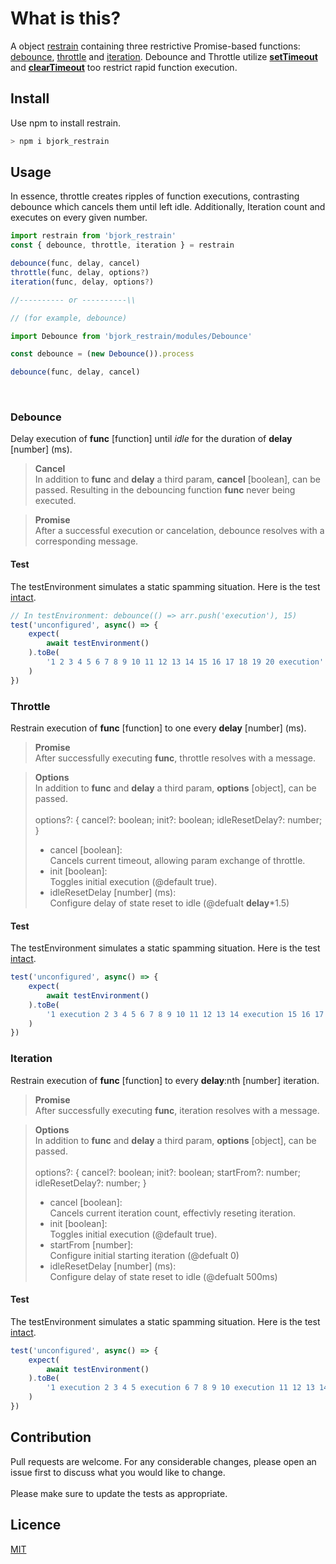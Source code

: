 # What is this?

A object [restrain](https://github.com/EmilEinarsen/bjork_restrain/blob/3c088b1caeabb2b16a86a689973d350c19cc3ede/index.js#L14) containing three restrictive Promise-based functions: [debounce](https://github.com/EmilEinarsen/bjork_restrain/blob/3c088b1caeabb2b16a86a689973d350c19cc3ede/modules/Debounce.js#L7), [throttle](https://github.com/EmilEinarsen/bjork_restrain/blob/3c088b1caeabb2b16a86a689973d350c19cc3ede/modules/Throttle.js#L8) and [iteration](https://github.com/EmilEinarsen/bjork_restrain/blob/3c088b1caeabb2b16a86a689973d350c19cc3ede/modules/Iteration.js#L8). Debounce and Throttle utilize [__setTimeout__](https://developer.mozilla.org/en-US/docs/Web/API/WindowOrWorkerGlobalScope/setTimeout) and [__clearTimeout__](https://developer.mozilla.org/en-US/docs/Web/API/WindowOrWorkerGlobalScope/clearTimeout) too restrict rapid function execution.


## Install
Use npm to install restrain.

```bash
> npm i bjork_restrain
```


## Usage
In essence, throttle creates ripples of function executions, contrasting debounce which cancels them until left idle.
Additionally, Iteration count and executes on every given number.
```js
import restrain from 'bjork_restrain'
const { debounce, throttle, iteration } = restrain

debounce(func, delay, cancel)
throttle(func, delay, options?)
iteration(func, delay, options?)

//---------- or ----------\\

// (for example, debounce)

import Debounce from 'bjork_restrain/modules/Debounce'

const debounce = (new Debounce()).process

debounce(func, delay, cancel)
```
<br>

### Debounce
Delay execution of __func__ [function] until _idle_ for the duration of __delay__ [number] (ms).

>**Cancel** <br>
In addition to __func__ and __delay__ a third param, __cancel__ [boolean], can be passed. Resulting in the debouncing function __func__ never being executed.

>**Promise** <br>
After a successful execution or cancelation, debounce resolves with a corresponding message.<br>

#### Test
The testEnvironment simulates a static spamming situation. Here is the test [intact](https://github.com/EmilEinarsen/bjork_restrain/blob/3c088b1caeabb2b16a86a689973d350c19cc3ede/test/Debounce.test.js#L3).
```js
// In testEnvironment: debounce(() => arr.push('execution'), 15)
test('unconfigured', async() => {
	expect(
		await testEnvironment()
	).toBe(
		'1 2 3 4 5 6 7 8 9 10 11 12 13 14 15 16 17 18 19 20 execution'
	)
})
```


### Throttle
Restrain execution of __func__ [function] to one every __delay__ [number] (ms).

>**Promise**<br>
After successfully executing __func__, throttle resolves with a message.<br>

> **Options**<br>
> In addition to __func__ and __delay__ a third param, __options__ [object], can be passed. <br><br>
	options?: { cancel?: boolean; init?: boolean; idleResetDelay?: number; }<br>
> * cancel [boolean]: <br>
Cancels current timeout, allowing param exchange of throttle.
> * init [boolean]: <br>
Toggles initial execution (@default true).
> * idleResetDelay [number] (ms): <br>
Configure delay of state reset to idle (@defualt **delay***1.5)

#### Test
The testEnvironment simulates a static spamming situation. Here is the test [intact](https://github.com/EmilEinarsen/bjork_restrain/blob/3c088b1caeabb2b16a86a689973d350c19cc3ede/test/Throttle.test.js#L3).
```js
test('unconfigured', async() => {
	expect(
		await testEnvironment()
	).toBe(
		'1 execution 2 3 4 5 6 7 8 9 10 11 12 13 14 execution 15 16 17 18 19 20 21 22 23 24 25 26 27 28 execution 29 30'
	)
})
```


### Iteration
Restrain execution of __func__ [function] to every __delay__:nth [number] iteration.

>**Promise**<br>
After successfully executing __func__, iteration resolves with a message.<br>

> **Options**<br>
> In addition to __func__ and __delay__ a third param, __options__ [object], can be passed. <br><br>
	options?: { cancel?: boolean; init?: boolean; startFrom?: number; idleResetDelay?: number; }<br>
> * cancel [boolean]: <br>
Cancels current iteration count, effectivly reseting iteration.
> * init [boolean]: <br>
Toggles initial execution (@default true).
> * startFrom [number]: <br>
Configure initial starting iteration (@defualt 0)
> * idleResetDelay [number] (ms): <br>
Configure delay of state reset to idle (@defualt 500ms)

#### Test
The testEnvironment simulates a static spamming situation. Here is the test [intact](https://github.com/EmilEinarsen/bjork_restrain/blob/3c088b1caeabb2b16a86a689973d350c19cc3ede/test/Iteration.test.js#L3).
```js
test('unconfigured', async() => {
	expect(
		await testEnvironment()
	).toBe(
		'1 execution 2 3 4 5 execution 6 7 8 9 10 execution 11 12 13 14 15 execution 16 17 18 19 20 execution'
	)
})
```

## Contribution
Pull requests are welcome. For any considerable changes, please open an issue first to discuss what you would like to change.<br>
<br>
Please make sure to update the tests as appropriate.

## Licence
[MIT](https://github.com/EmilEinarsen/bjork_restrain/blob/master/LICENSE)
